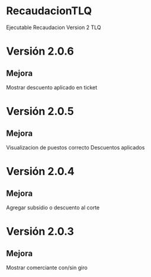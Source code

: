 # RecaudacionTLQ
Ejecutable Recaudacion Version 2 TLQ

# Versión 2.0.6

## Mejora 
Mostrar descuento aplicado en ticket


# Versión 2.0.5

## Mejora 
Visualizacion de puestos correcto
Descuentos aplicados

# Versión 2.0.4

## Mejora 
Agregar subsidio o descuento al corte

# Versión 2.0.3

## Mejora 
Mostrar comerciante con/sin giro
